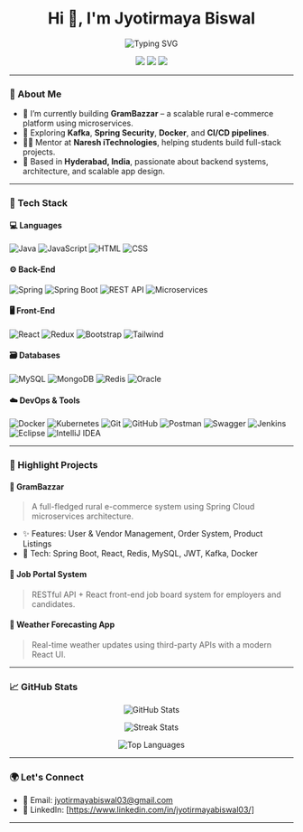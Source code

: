 <h1 align="center">Hi 👋, I'm Jyotirmaya Biswal</h1>

<p align="center">
  <img src="https://readme-typing-svg.demolab.com?font=Fira+Code&size=24&pause=1000&color=00BFFF&center=true&vCenter=true&width=600&lines=Java+Full+Stack+Developer;Spring+Boot+%7C+React+%7C+Microservices;Building+scalable+apps+with+modern+tools;Learning+%7C+Innovating+%7C+Delivering+Impact" alt="Typing SVG" />
</p>

<p align="center">
  <a href="mailto:jyotirmayabiswal03@gmail.com"><img src="https://img.shields.io/badge/Gmail-jyotirmayabiswal03@gmail.com-D14836?style=for-the-badge&logo=gmail&logoColor=white" /></a>
  <a href="https://github.com/biswaljyotirmaya"><img src="https://img.shields.io/badge/GitHub-biswaljyotirmaya-181717?style=for-the-badge&logo=github&logoColor=white" /></a>
  <a href="https://linkedin.com/in/YOUR-LINKEDIN"><img src="https://img.shields.io/badge/LinkedIn-Connect-blue?style=for-the-badge&logo=linkedin&logoColor=white" /></a>
</p>

---

### 🚀 About Me

- 🔭 I’m currently building **GramBazzar** – a scalable rural e-commerce platform using microservices.
- 🌱 Exploring **Kafka**, **Spring Security**, **Docker**, and **CI/CD pipelines**.
- 👨‍🏫 Mentor at **Naresh iTechnologies**, helping students build full-stack projects.
- 📍 Based in **Hyderabad, India**, passionate about backend systems, architecture, and scalable app design.

---

### 🧰 Tech Stack

#### 💻 Languages
![Java](https://skillicons.dev/icons?i=java)
![JavaScript](https://skillicons.dev/icons?i=javascript)
![HTML](https://skillicons.dev/icons?i=html)
![CSS](https://skillicons.dev/icons?i=css)

#### ⚙️ Back-End
![Spring](https://skillicons.dev/icons?i=spring)
![Spring Boot](https://img.shields.io/badge/SpringBoot-6DB33F?style=for-the-badge&logo=springboot&logoColor=white)
![REST API](https://img.shields.io/badge/REST-API-blue?style=for-the-badge)
![Microservices](https://img.shields.io/badge/Microservices-Architecture-ff69b4?style=for-the-badge)

#### 🖥️ Front-End
![React](https://skillicons.dev/icons?i=react)
![Redux](https://skillicons.dev/icons?i=redux)
![Bootstrap](https://skillicons.dev/icons?i=bootstrap)
![Tailwind](https://skillicons.dev/icons?i=tailwind)

#### 🗃️ Databases
![MySQL](https://skillicons.dev/icons?i=mysql)
![MongoDB](https://skillicons.dev/icons?i=mongodb)
![Redis](https://skillicons.dev/icons?i=redis)
![Oracle](https://img.shields.io/badge/Oracle-DB-F80000?style=for-the-badge&logo=oracle&logoColor=white)

#### ☁️ DevOps & Tools
![Docker](https://skillicons.dev/icons?i=docker)
![Kubernetes](https://skillicons.dev/icons?i=kubernetes)
![Git](https://skillicons.dev/icons?i=git)
![GitHub](https://skillicons.dev/icons?i=github)
![Postman](https://img.shields.io/badge/Postman-F76935?style=for-the-badge&logo=postman&logoColor=white)
![Swagger](https://img.shields.io/badge/Swagger-85EA2D?style=for-the-badge&logo=swagger&logoColor=black)
![Jenkins](https://img.shields.io/badge/Jenkins-D24939?style=for-the-badge&logo=jenkins&logoColor=white)
![Eclipse](https://img.shields.io/badge/Eclipse-2C2255?style=for-the-badge&logo=eclipse&logoColor=white)
![IntelliJ IDEA](https://img.shields.io/badge/IntelliJ-IDEA-000000?style=for-the-badge&logo=intellijidea&logoColor=white)

---

### 📂 Highlight Projects

#### 🔹 GramBazzar
> A full-fledged rural e-commerce system using Spring Cloud microservices architecture.
- ✨ Features: User & Vendor Management, Order System, Product Listings
- 🔧 Tech: Spring Boot, React, Redis, MySQL, JWT, Kafka, Docker

#### 🔹 Job Portal System
> RESTful API + React front-end job board system for employers and candidates.

#### 🔹 Weather Forecasting App
> Real-time weather updates using third-party APIs with a modern React UI.

---

### 📈 GitHub Stats

<p align="center">
  <img src="https://github-readme-stats.vercel.app/api?username=biswaljyotirmaya&show_icons=true&theme=tokyonight" alt="GitHub Stats" />
</p>
<p align="center">
  <img src="https://github-readme-streak-stats.herokuapp.com/?user=biswaljyotirmaya&theme=tokyonight" alt="Streak Stats" />
</p>
<p align="center">
  <img src="https://github-readme-stats.vercel.app/api/top-langs/?username=biswaljyotirmaya&layout=compact&theme=tokyonight" alt="Top Languages" />
</p>

---

### 🌍 Let's Connect

- 📧 Email: jyotirmayabiswal03@gmail.com  
- 💼 LinkedIn: [https://www.linkedin.com/in/jyotirmayabiswal03/]

---

